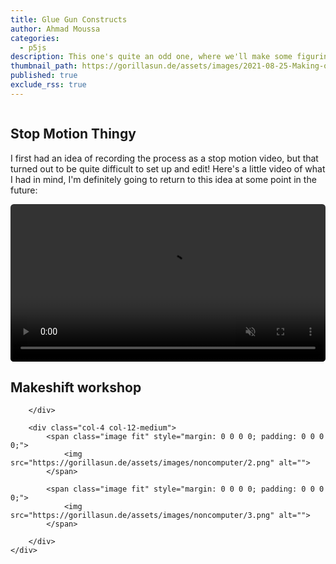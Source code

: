 ```yaml
---
title: Glue Gun Constructs
author: Ahmad Moussa
categories:
  - p5js
description: This one's quite an odd one, where we'll make some figurines with scrap and a glue gun
thumbnail_path: https://gorillasun.de/assets/images/2021-08-25-Making-of-Gateway/gateway.gif
published: true
exclude_rss: true
---
```


<span class="image fit"><img src="https://gorillasun.de/assets/images/2021-08-25-Making-of-Parasite/parasite.gif" alt="" /></span>

<h2>Stop Motion Thingy</h2>
<p>I first had an idea of recording the process as a stop motion video, but that turned out to be quite difficult to set up and edit! Here's a little video of what I had in mind, I'm definitely going to return to this idea at some point in the future:</p>

<div class="image fit" style="display: block; margin: 0 0 0 0; padding: 0 0 0 0;">
  <video autoplay="" loop="" muted="" playsinline="" style="width:100%; border-radius: 0.375em; margin: 0 0 0 0;" draggable="true">
    <source src="https://gorillasun.de/assets/images/noncomputer/output.mp4" type="video/mp4">
  </video>	
</div>

<div class="row gtr-50">
		<div class="col-8 col-12-medium">
			<h2><a name='discs'></a>Makeshift workshop</h2>
			
		</div>
		
		<div class="col-4 col-12-medium">
			<span class="image fit" style="margin: 0 0 0 0; padding: 0 0 0 0;">
				<img src="https://gorillasun.de/assets/images/noncomputer/2.png" alt="">	
			</span>
			
			<span class="image fit" style="margin: 0 0 0 0; padding: 0 0 0 0;">
				<img src="https://gorillasun.de/assets/images/noncomputer/3.png" alt="">	
			</span>

		</div>
	</div>
